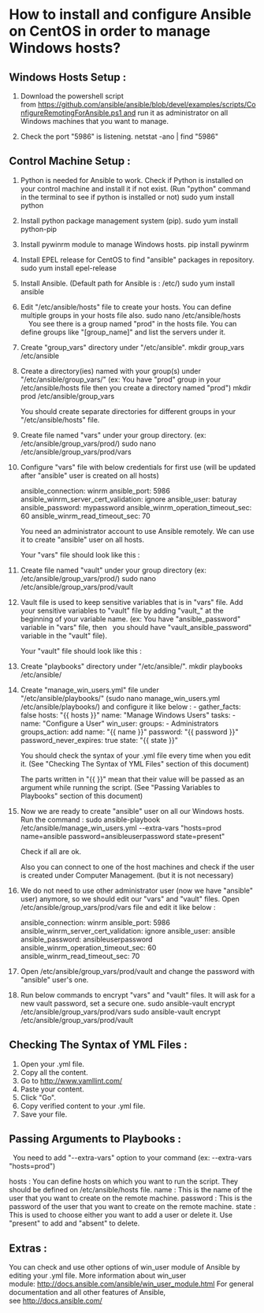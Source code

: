 # How to install and configure Ansible on CentOS in order to manage Windows hosts?



## Windows Hosts Setup :

1. Download the powershell script from https://github.com/ansible/ansible/blob/devel/examples/scripts/ConfigureRemotingForAnsible.ps1 and run it as administrator on all Windows machines that you want to manage.
   
2. Check the port "5986" is listening.
    netstat -ano | find "5986"


## Control Machine Setup :

1. Python is needed for Ansible to work. Check if Python is installed on your control machine and install it if not exist. (Run "python" command in the terminal to see if python is installed or not)
     sudo yum install python
     
2. Install python package management system (pip).
     sudo yum install python-pip
     
3. Install pywinrm module to manage Windows hosts.
     pip install pywinrm
     
4. Install EPEL release for CentOS to find "ansible" packages in repository.
     sudo yum install epel-release
     
5. Install Ansible. (Default path for Ansible is : /etc/)
     sudo yum install ansible
     
6. Edit "/etc/ansible/hosts" file to create your hosts. You can define multiple groups in your hosts file also.
     sudo nano /etc/ansible/hosts
           
     You see there is a group named "prod" in the hosts file. You can define groups like "[group_name]" and list the servers under it.
     
7. Create "group_vars" directory under "/etc/ansible".
     mkdir group_vars /etc/ansible
     
8. Create a directory(ies) named with your group(s) under "/etc/ansible/group_vars/" (ex: You have "prod" group in your /etc/ansible/hosts file then you create a directory named "prod")
     mkdir prod /etc/ansible/group_vars
     
      You should create separate directories for different groups in your "/etc/ansible/hosts" file.
      
9. Create file named "vars" under your group directory. (ex: /etc/ansible/group_vars/prod/)
     sudo nano /etc/ansible/group_vars/prod/vars
     
10. Configure "vars" file with below credentials for first use (will be updated after "ansible" user is created on all hosts)
 
      ansible_connection: winrm
      ansible_port: 5986
      ansible_winrm_server_cert_validation: ignore
      ansible_user: baturay
      ansible_password: mypassword
      ansible_winrm_operation_timeout_sec: 60
      ansible_winrm_read_timeout_sec: 70

     You need an administrator account to use Ansible remotely. We can use it to create "ansible" user on all hosts.

     Your "vars" file should look like this :

        
11. Create file named "vault" under your group directory (ex: /etc/ansible/group_vars/prod/)
     sudo nano /etc/ansible/group_vars/prod/vault
     
12. Vault file is used to keep sensitive variables that is in "vars" file. Add your sensitive variables to "vault" file by adding "vault_" at the beginning of your variable name. (ex: You have "ansible_password" variable in "vars" file, then   you should have "vault_ansible_password" variable in the "vault" file).
 
     Your "vault" file should look like this :

        
13. Create "playbooks" directory under "/etc/ansible/".
     mkdir playbooks /etc/ansible/
     
14. Create "manage_win_users.yml" file under "/etc/ansible/playbooks/" (sudo nano manage_win_users.yml /etc/ansible/playbooks/) and configure it like below :
        -
          gather_facts: false
          hosts: "{{ hosts }}"
          name: "Manage Windows Users"
          tasks:
            -
              name: "Configure a User"
              win_user:
              groups:
                - Administrators
              groups_action: add
              name: "{{ name }}"
              password: "{{ password }}"
              password_never_expires: true
              state: "{{ state }}"

      You should check the syntax of your .yml file every time when you edit it. (See "Checking The Syntax of YML Files" section of this document)
 
      The parts written in "{{ }}" mean that their value will be passed as an argument while running the script. (See "Passing Variables to Playbooks" section of this document)

15. Now we are ready to create "ansible" user on all our Windows hosts. Run the command :
      sudo ansible-playbook /etc/ansible/manage_win_users.yml --extra-vars "hosts=prod name=ansible password=ansibleuserpassword state=present"

      Check if all are ok.

      Also you can connect to one of the host machines and check if the user is created under Computer Management. (but it is not necessary)

16. We do not need to use other administrator user (now we have "ansible" user) anymore, so we should edit our "vars" and "vault" files. Open /etc/ansible/group_vars/prod/vars file and edit it like below :

      ansible_connection: winrm
      ansible_port: 5986
      ansible_winrm_server_cert_validation: ignore
      ansible_user: ansible
      ansible_password: ansibleuserpassword
      ansible_winrm_operation_timeout_sec: 60
      ansible_winrm_read_timeout_sec: 70
         
17. Open /etc/ansible/group_vars/prod/vault and change the password with "ansible" user's one.

18. Run below commands to encrypt "vars" and "vault" files. It will ask for a new vault password, set a secure one.
      sudo ansible-vault encrypt /etc/ansible/group_vars/prod/vars
      sudo ansible-vault encrypt /etc/ansible/group_vars/prod/vault
      
## Checking The Syntax of YML Files :

1. Open your .yml file.
2. Copy all the content.
3. Go to http://www.yamllint.com/
4. Paste your content.
5. Click "Go".
6. Copy verified content to your .yml file.
7. Save your file.

## Passing Arguments to Playbooks :
   You need to add "--extra-vars" option to your command (ex: --extra-vars "hosts=prod")
   
   hosts : You can define hosts on which you want to run the script. They should be defined on /etc/ansible/hosts file.
   name : This is the name of the user that you want to create on the remote machine.
   password : This is the password of the user that you want to create on the remote machine.
   state : This is used to choose either you want to add a user or delete it. Use "present" to add and "absent" to delete.
   
## Extras :

  You can check and use other options of win_user module of Ansible by editing your .yml file. More information about win_user module: http://docs.ansible.com/ansible/win_user_module.html
  For general documentation and all other features of Ansible, see http://docs.ansible.com/



